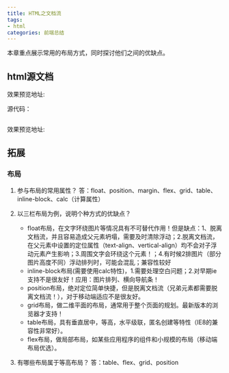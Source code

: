 ```yaml
---
title: HTML之文档流
tags:
- html
categories: 前端总结
---
```

本章重点展示常用的布局方式，同时探讨他们之间的优缺点。

## html源文档

效果预览地址:
<!-- more -->
源代码：
```bash

```
效果预览地址:

## 拓展

### 布局
1. 参与布局的常用属性？
答：float、position、margin、flex、grid、table、inline-block、calc（计算属性）

2. 以三栏布局为例，说明个种方式的优缺点？
	- float布局，在文字环绕图片等情况具有不可替代作用！但是缺点：1、脱离文档流，并且容易造成父元素坍塌，需要及时清除浮动；2.脱离文档流，在父元素中设置的定位属性（text-align、vertical-align）均不会对子浮动元素产生影响；3.周围文字会环绕这个元素！；4.有时候2排图片（部分图片高度不同）浮动排列时，可能会混乱；兼容性较好
	- inline-block布局(需要使用calc特性)，1.需要处理空白问题；2.对早期ie支持不是很友好！应用：图片排列、横向导航条！
	- position布局，绝对定位简单快捷，但是脱离文档流（兄弟元素都需要脱离文档流！），对于移动端适应不是很友好。
	- grid布局，做二维平面的布局，通常用于整个页面的规划。最新版本的浏览器才支持！
	- table布局，具有垂直居中，等高，水平级联，匿名创建等特性（IE8的兼容性非常好）。
	- flex布局，做局部布局，如某些应用程序的组件和小规模的布局（移动端布局优选）。

3. 有哪些布局属于等高布局？
答：table、flex、grid、position